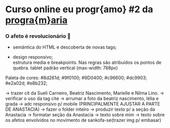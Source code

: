 # Curso online eu progr{amo} #2 da [progra{m}aria](https://www.programaria.org/) 

### O afeto é revolucionário 💜 

<ul>
    <li>semântica do HTML e descoberta de novas tags;</li>
</ul>

<ul>
    <li>design responsivo;</li>
    estrutura media e breakpoints. Nas regras são atribuídos os pontos de quebra.
    tablet padrão vertical (max-width: 768px)
</ul>



Paleta de cores:
#8d261d;
#9f0100;
#9D0400;
#c96600;
#dc9903;
#e2a02d;
#e8b232;

-> trazer cit da Sueli Carneiro, Beatriz Nascimento, Marielle e Nilma Lino.
-> verificar o uso da tag cite
-> arrumar a foto da beatriz nascimento, lélia e grada
-> adc responsivo p/ mobile (PRINCIPALMENTE AJUSTAR A PARTE DE ANASTACIA)
-> fazer o folder inteiro
-> produzir texto p/ a seção da Anastacia 
-> formatar seção da Anastacia
-> texto sobre mim
-> texto sobre os afetos envolvidos no movimento de sankofa-se(trazer img p/ embasar)

